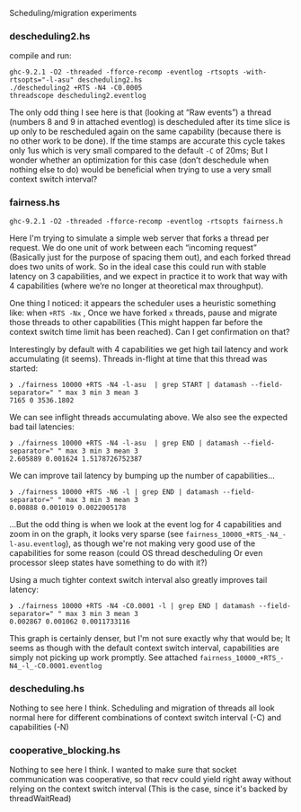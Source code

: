 Scheduling/migration experiments

### descheduling2.hs

compile and run:

```
ghc-9.2.1 -O2 -threaded -fforce-recomp -eventlog -rtsopts -with-rtsopts="-l-asu" descheduling2.hs
./descheduling2 +RTS -N4 -C0.0005
threadscope descheduling2.eventlog
```

The only odd thing I see here is that (looking at “Raw events”) a thread
(numbers 8 and 9 in attached eventlog) is descheduled after its time slice is
up only to be rescheduled again on the same capability (because there is no
other work to be done). If the time stamps are accurate this cycle takes only
1us which is very small compared to the default `-C` of 20ms; But I wonder
whether an optimization for this case (don’t deschedule when nothing else to
do) would be beneficial when trying to use a very small context switch
interval?

### fairness.hs

```
ghc-9.2.1 -O2 -threaded -fforce-recomp -eventlog -rtsopts fairness.h
```

Here I'm trying to  simulate a simple web server that forks a thread per
request. We do one unit of work between each “incoming request” (Basically just
for the purpose of spacing them out), and each forked thread does two units of
work. So in the ideal case this could run with stable latency on 3
capabilities, and we expect in practice it to work that way with 4 capabilities
(where we’re no longer at theoretical max throughput).

One thing I noticed: it appears the scheduler uses a heuristic something like:
when `+RTS -Nx` , Once we have forked `x` threads, pause and migrate those
threads to other capabilities (This might happen far before the context switch
time limit has been reached). Can I get confirmation on that?

Interestingly by default with 4 capabilities we get high tail latency and work
accumulating (it seems). Threads in-flight at time that this thread was
started:

```
❯ ./fairness 10000 +RTS -N4 -l-asu  | grep START | datamash --field-separator=" " max 3 min 3 mean 3
7165 0 3536.1802
```

We can see inflight threads accumulating above. We also see the expected bad tail latencies:

```
❯ ./fairness 10000 +RTS -N4 -l-asu  | grep END | datamash --field-separator=" " max 3 min 3 mean 3
2.605889 0.001624 1.5178726752387
```

We can improve tail latency by bumping up the number of capabilities…

```
❯ ./fairness 10000 +RTS -N6 -l | grep END | datamash --field-separator=" " max 3 min 3 mean 3
0.00888 0.001019 0.0022005178
```

…But the odd thing is when we look at the event log for 4 capabilities and zoom
in on the graph, it looks very sparse (see `fairness_10000_+RTS_-N4_-l-asu.eventlog`), 
as though we're not making very good use of the capabilities for some reason
(could OS thread descheduling Or even processor sleep states have something to
do with it?) 

Using a much tighter context switch interval also greatly improves tail
latency:

```
❯ ./fairness 10000 +RTS -N4 -C0.0001 -l | grep END | datamash --field-separator=" " max 3 min 3 mean 3
0.002867 0.001062 0.0011733116
```

This graph is certainly denser, but I'm not sure exactly why that would be; It
seems as though with the default context switch interval, capabilities are
simply not picking up work promptly. See attached
`fairness_10000_+RTS_-N4_-l_-C0.0001.eventlog`


### descheduling.hs

Nothing to see here I think. Scheduling  and migration of threads all look
normal here for different combinations of context switch interval (-C)  and
capabilities (-N)

### cooperative_blocking.hs

Nothing to see here I think. I wanted to make sure that socket communication
was cooperative, so that recv could yield right away  without relying on the
context switch interval (This is the case, since it's backed by threadWaitRead)


